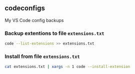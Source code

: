 ## codeconfigs
My VS Code config backups

### Backup extentions to file `extensions.txt`
```bash
code --list-extensions >> extensions.txt
```

### Install from file `extensions.txt`
```bash
cat extensions.txt | xargs -n 1 code --install-extension
```
